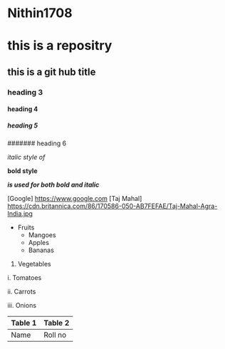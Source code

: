 # Nithin1708
# this is a repositry
## this is a git hub title
### heading 3
#### heading 4
##### heading 5
####### heading 6

*italic style of*

**bold style**

***is used for both bold and italic***

 [Google] https://www.google.com
[Taj Mahal]
https://cdn.britannica.com/86/170586-050-AB7FEFAE/Taj-Mahal-Agra-India.jpg

* Fruits 
  * Mangoes
  * Apples
  * Bananas
1. Vegetables

  i.  Tomatoes

  ii.  Carrots

  iii.  Onions

  Table 1 | Table 2
  ---------|------
 Name | Roll no
